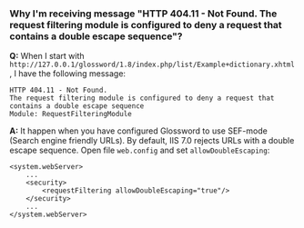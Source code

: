 ### Why I'm receiving message "HTTP 404.11 - Not Found. The request filtering module is configured to deny a request that contains a double escape sequence"? ###

**Q:** When I start with `http://127.0.0.1/glossword/1.8/index.php/list/Example+dictionary.xhtml`,
I have the following message:

```
HTTP 404.11 - Not Found.
The request filtering module is configured to deny a request that contains a double escape sequence
Module: RequestFilteringModule
```

**A:** It happen when you have configured Glossword to use SEF-mode (Search engine friendly URLs). By default, IIS 7.0 rejects URLs with a double escape sequence. Open file `web.config` and set `allowDoubleEscaping`:
```
<system.webServer>
    ...
    <security>
        <requestFiltering allowDoubleEscaping="true"/>
    </security>
    ...
</system.webServer>
```